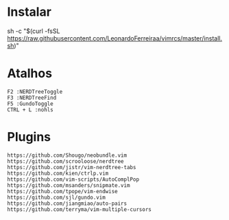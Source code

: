 # Instalar
sh -c "$(curl -fsSL https://raw.githubusercontent.com/LeonardoFerreiraa/vimrcs/master/install.sh)"

# Atalhos
```
F2 :NERDTreeToggle
F3 :NERDTreeFind
F5 :GundoToggle
CTRL + L :nohls
```
# Plugins

```
https://github.com/Shougo/neobundle.vim
https://github.com/scrooloose/nerdtree
https://github.com/jistr/vim-nerdtree-tabs
https://github.com/kien/ctrlp.vim
https://github.com/vim-scripts/AutoComplPop
https://github.com/msanders/snipmate.vim
https://github.com/tpope/vim-endwise
https://github.com/sjl/gundo.vim
https://github.com/jiangmiao/auto-pairs
https://github.com/terryma/vim-multiple-cursors
```
